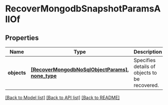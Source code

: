 # RecoverMongodbSnapshotParamsAllOf


## Properties
Name | Type | Description | Notes
------------ | ------------- | ------------- | -------------
**objects** | [**[RecoverMongodbNoSqlObjectParams], none_type**](RecoverMongodbNoSqlObjectParams.md) | Specifies details of objects to be recovered. | [optional] 

[[Back to Model list]](../README.md#documentation-for-models) [[Back to API list]](../README.md#documentation-for-api-endpoints) [[Back to README]](../README.md)


